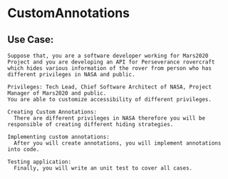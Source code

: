 # CustomAnnotations
  ## Use Case:
    Suppose that, you are a software developer working for Mars2020 Project and you are developing an API for Perseverance rovercraft 
    which hides various information of the rover from person who has different privileges in NASA and public.
    
    Privileges: Tech Lead, Chief Software Architect of NASA, Project Manager of Mars2020 and public.
    You are able to customize accessibility of different privileges. 
    
    Creating Custom Annotations:
      There are different privileges in NASA therefore you will be responsible of creating different hiding strategies.
  
    Implementing custom annotations:
      After you will create annotations, you will implement annotations into code.
    
    Testing application:
      Finally, you will write an unit test to cover all cases.
